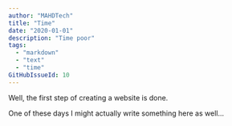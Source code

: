 ```yaml
---
author: "MAHDTech"
title: "Time"
date: "2020-01-01"
description: "Time poor"
tags:
  - "markdown"
  - "text"
  - "time"
GitHubIssueId: 10
---
```


Well, the first step of creating a website is done.

One of these days I might actually write something here as well...
